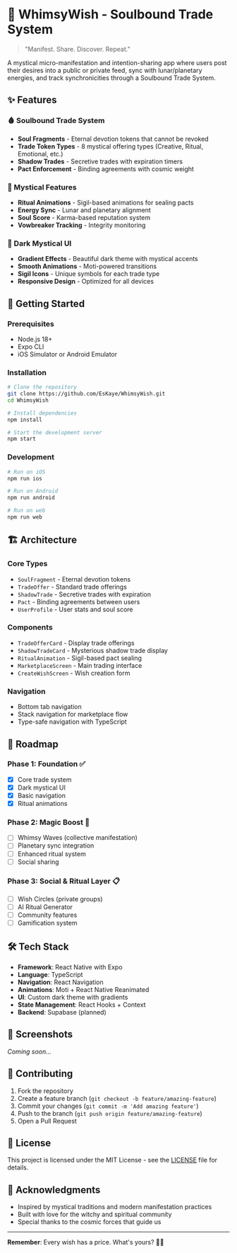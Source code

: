 # 🌟 WhimsyWish - Soulbound Trade System

> "Manifest. Share. Discover. Repeat."

A mystical micro-manifestation and intention-sharing app where users post their desires into a public or private feed, sync with lunar/planetary energies, and track synchronicities through a Soulbound Trade System.

## ✨ Features

### 🩸 Soulbound Trade System
- **Soul Fragments** - Eternal devotion tokens that cannot be revoked
- **Trade Token Types** - 8 mystical offering types (Creative, Ritual, Emotional, etc.)
- **Shadow Trades** - Secretive trades with expiration timers
- **Pact Enforcement** - Binding agreements with cosmic weight

### 🌙 Mystical Features
- **Ritual Animations** - Sigil-based animations for sealing pacts
- **Energy Sync** - Lunar and planetary alignment
- **Soul Score** - Karma-based reputation system
- **Vowbreaker Tracking** - Integrity monitoring

### 🎨 Dark Mystical UI
- **Gradient Effects** - Beautiful dark theme with mystical accents
- **Smooth Animations** - Moti-powered transitions
- **Sigil Icons** - Unique symbols for each trade type
- **Responsive Design** - Optimized for all devices

## 🚀 Getting Started

### Prerequisites
- Node.js 18+
- Expo CLI
- iOS Simulator or Android Emulator

### Installation
```bash
# Clone the repository
git clone https://github.com/EsKaye/WhimsyWish.git
cd WhimsyWish

# Install dependencies
npm install

# Start the development server
npm start
```

### Development
```bash
# Run on iOS
npm run ios

# Run on Android
npm run android

# Run on web
npm run web
```

## 🏗️ Architecture

### Core Types
- `SoulFragment` - Eternal devotion tokens
- `TradeOffer` - Standard trade offerings
- `ShadowTrade` - Secretive trades with expiration
- `Pact` - Binding agreements between users
- `UserProfile` - User stats and soul score

### Components
- `TradeOfferCard` - Display trade offerings
- `ShadowTradeCard` - Mysterious shadow trade display
- `RitualAnimation` - Sigil-based pact sealing
- `MarketplaceScreen` - Main trading interface
- `CreateWishScreen` - Wish creation form

### Navigation
- Bottom tab navigation
- Stack navigation for marketplace flow
- Type-safe navigation with TypeScript

## 🎯 Roadmap

### Phase 1: Foundation ✅
- [x] Core trade system
- [x] Dark mystical UI
- [x] Basic navigation
- [x] Ritual animations

### Phase 2: Magic Boost 🚧
- [ ] Whimsy Waves (collective manifestation)
- [ ] Planetary sync integration
- [ ] Enhanced ritual system
- [ ] Social sharing

### Phase 3: Social & Ritual Layer 📋
- [ ] Wish Circles (private groups)
- [ ] AI Ritual Generator
- [ ] Community features
- [ ] Gamification system

## 🛠️ Tech Stack

- **Framework**: React Native with Expo
- **Language**: TypeScript
- **Navigation**: React Navigation
- **Animations**: Moti + React Native Reanimated
- **UI**: Custom dark theme with gradients
- **State Management**: React Hooks + Context
- **Backend**: Supabase (planned)

## 📱 Screenshots

*Coming soon...*

## 🤝 Contributing

1. Fork the repository
2. Create a feature branch (`git checkout -b feature/amazing-feature`)
3. Commit your changes (`git commit -m 'Add amazing feature'`)
4. Push to the branch (`git push origin feature/amazing-feature`)
5. Open a Pull Request

## 📄 License

This project is licensed under the MIT License - see the [LICENSE](LICENSE) file for details.

## 🌟 Acknowledgments

- Inspired by mystical traditions and modern manifestation practices
- Built with love for the witchy and spiritual community
- Special thanks to the cosmic forces that guide us

---

**Remember**: Every wish has a price. What's yours? 🖤✨ 